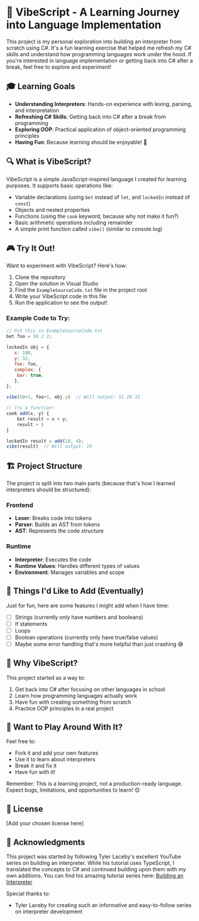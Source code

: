 # 🌟 VibeScript - A Learning Journey into Language Implementation

This project is my personal exploration into building an interpreter from scratch using C#. It's a fun learning exercise that helped me refresh my C# skills and understand how programming languages work under the hood. If you're interested in language implementation or getting back into C# after a break, feel free to explore and experiment!

## 🎓 Learning Goals

- **Understanding Interpreters**: Hands-on experience with lexing, parsing, and interpretation
- **Refreshing C# Skills**: Getting back into C# after a break from programming
- **Exploring OOP**: Practical application of object-oriented programming principles
- **Having Fun**: Because learning should be enjoyable! 🎉

## 🔍 What is VibeScript?

VibeScript is a simple JavaScript-inspired language I created for learning purposes. It supports basic operations like:
- Variable declarations (using `bet` instead of `let`, and `lockedIn` instead of `const`)
- Objects and nested properties
- Functions (using the `cook` keyword, because why not make it fun?)
- Basic arithmetic operations including remainder
- A simple print function called `vibe()` (similar to console.log)

## 🎮 Try It Out!

Want to experiment with VibeScript? Here's how:

1. Clone the repository
2. Open the solution in Visual Studio
3. Find the `ExampleSourceCode.txt` file in the project root
4. Write your VibeScript code in this file
5. Run the application to see the output!

### Example Code to Try:
```javascript
// Put this in ExampleSourceCode.txt
bet foo = 50 / 2;
 
lockedIn obj = {
   x: 100,
   y: 32,
   foo: foo,
   complex: {
    bar: true,
   },
};

vibe(50+1, foo+1, obj.y)  // Will output: 51 26 32

// Try a function!
cook add(x, y) {
    bet result = x + y;
    result + 5
}

lockedIn result = add(10, 4);
vibe(result)  // Will output: 19
```

## 🏗️ Project Structure

The project is split into two main parts (because that's how I learned interpreters should be structured):

### Frontend
- **Lexer**: Breaks code into tokens
- **Parser**: Builds an AST from tokens
- **AST**: Represents the code structure

### Runtime
- **Interpreter**: Executes the code
- **Runtime Values**: Handles different types of values
- **Environment**: Manages variables and scope

## 📝 Things I'd Like to Add (Eventually)

Just for fun, here are some features I might add when I have time:
- [ ] Strings (currently only have numbers and booleans)
- [ ] If statements
- [ ] Loops
- [ ] Boolean operations (currently only have true/false values)
- [ ] Maybe some error handling that's more helpful than just crashing 😅

## 🤔 Why VibeScript?

This project started as a way to:
1. Get back into C# after focusing on other languages in school
2. Learn how programming languages actually work
3. Have fun with creating something from scratch
4. Practice OOP principles in a real project

## 🚀 Want to Play Around With It?

Feel free to:
- Fork it and add your own features
- Use it to learn about interpreters
- Break it and fix it
- Have fun with it!

Remember: This is a learning project, not a production-ready language. Expect bugs, limitations, and opportunities to learn! 😊

## 📖 License

[Add your chosen license here]

## 🙏 Acknowledgments

This project was started by following Tyler Laceby's excellent YouTube series on building an interpreter. While his tutorial uses TypeScript, I translated the concepts to C# and continued building upon them with my own additions. You can find his amazing tutorial series here: [Building an Interpreter](https://www.youtube.com/playlist?list=PL_2VhOvlMk4UHGqYCLWc6GO8FaPl8fQTh)

Special thanks to:
- Tyler Laceby for creating such an informative and easy-to-follow series on interpreter development
